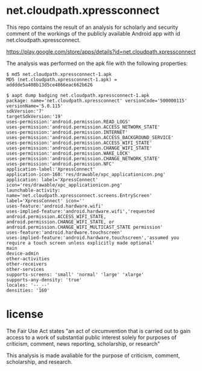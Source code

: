 net.cloudpath.xpressconnect
===========================

This repo contains the result of an analysis for scholarly and security comment of the workings of the publicly available Android app with id net.cloudpath.xpressconnect. 

https://play.google.com/store/apps/details?id=net.cloudpath.xpressconnect

The analysis was performed on the apk file with the following properties:

```shell
$ md5 net.cloudpath.xpressconnect-1.apk 
MD5 (net.cloudpath.xpressconnect-1.apk) = adddde5a408b13d5ce4866eac662b626

$ aapt dump badging net.cloudpath.xpressconnect-1.apk 
package: name='net.cloudpath.xpressconnect' versionCode='500000115' versionName='5.0.115'
sdkVersion:'7'
targetSdkVersion:'19'
uses-permission:'android.permission.READ_LOGS'
uses-permission:'android.permission.ACCESS_NETWORK_STATE'
uses-permission:'android.permission.INTERNET'
uses-permission:'android.permission.ACCESS_BACKGROUND_SERVICE'
uses-permission:'android.permission.ACCESS_WIFI_STATE'
uses-permission:'android.permission.CHANGE_WIFI_STATE'
uses-permission:'android.permission.WAKE_LOCK'
uses-permission:'android.permission.CHANGE_NETWORK_STATE'
uses-permission:'android.permission.NFC'
application-label:'XpressConnect'
application-icon-160:'res/drawable/xpc_applicationicon.png'
application: label='XpressConnect' icon='res/drawable/xpc_applicationicon.png'
launchable-activity: name='net.cloudpath.xpressconnect.screens.EntryScreen'  label='XpressConnect' icon=''
uses-feature:'android.hardware.wifi'
uses-implied-feature:'android.hardware.wifi','requested android.permission.ACCESS_WIFI_STATE, android.permission.CHANGE_WIFI_STATE, or android.permission.CHANGE_WIFI_MULTICAST_STATE permission'
uses-feature:'android.hardware.touchscreen'
uses-implied-feature:'android.hardware.touchscreen','assumed you require a touch screen unless explicitly made optional'
main
device-admin
other-activities
other-receivers
other-services
supports-screens: 'small' 'normal' 'large' 'xlarge'
supports-any-density: 'true'
locales: '--_--'
densities: '160'
```


license
===========================

The Fair Use Act states "an act of circumvention that is carried out to gain access to a work of substantial public interest solely for purposes of criticism, comment, news reporting, scholarship, or research"

This analysis is made avaliable for the purpose of criticism, comment, scholarship, and research.


